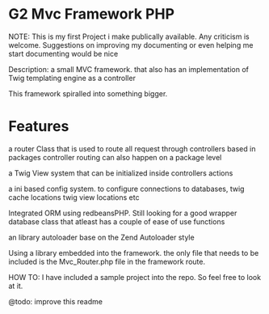 G2 Mvc Framework PHP
=========
NOTE: 
This is my first Project i make publically available. Any criticism is welcome. 
Suggestions on improving my documenting or even helping me start documenting would be nice

Description:
a small MVC framework. that also has an implementation of Twig templating engine as a controller

This framework spiralled into something bigger.

Features
=========
a router Class that is used to route all request through controllers based in packages
controller routing can also happen on a package level

a Twig View system that can be initialized inside controllers actions

a ini based config system. to configure connections to databases, twig cache locations twig view locations etc

Integrated ORM using redbeansPHP. Still looking for a good wrapper database class that atleast has a couple of ease of use functions

an library autoloader base on the Zend Autoloader style

Using a library embedded into the framework. the only file that needs to be included is the Mvc_Router.php file in the framework route.

HOW TO:
I have included a sample project into the repo. So feel free to look at it.

@todo: improve this readme
